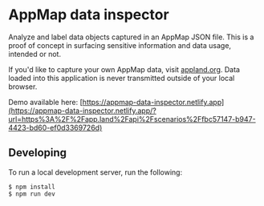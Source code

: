 # AppMap data inspector
Analyze and label data objects captured in an AppMap JSON file. This is a proof of concept in surfacing sensitive information and data usage, intended or not.

If you'd like to capture your own AppMap data, visit [appland.org](https://appland.org/#recording-clients). Data loaded into this application is never transmitted outside of your local browser.

Demo available here: [https://appmap-data-inspector.netlify.app](https://appmap-data-inspector.netlify.app/?url=https%3A%2F%2Fapp.land%2Fapi%2Fscenarios%2Ffbc57147-b947-4423-bd60-ef0d3369726d)

## Developing
To run a local development server, run the following:
```
$ npm install
$ npm run dev
```
